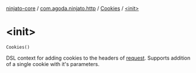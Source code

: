 [ninjato-core](../../index.md) / [com.agoda.ninjato.http](../index.md) / [Cookies](index.md) / [&lt;init&gt;](./-init-.md)

# &lt;init&gt;

`Cookies()`

DSL context for adding cookies to the headers of [request](../-request/index.md).
Supports addition of a single cookie with it's parameters.

